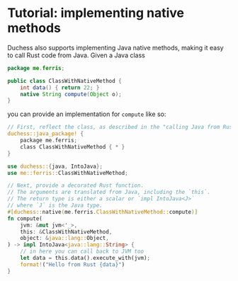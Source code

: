 # Tutorial: implementing native methods

Duchess also supports implementing Java native methods, making it easy to call Rust code from Java.
Given a Java class

```java
package me.ferris;

public class ClassWithNativeMethod {
    int data() { return 22; }
    native String compute(Object o);
}
```

you can provide an implementation for `compute` like so:

```rust
// First, reflect the class, as described in the "calling Java from Rust" tutorial:
duchess::java_package! {
    package me.ferris;
    class ClassWithNativeMethod { * }
}

use duchess::{java, IntoJava};
use me::ferris::ClassWithNativeMethod;

// Next, provide a decorated Rust function.
// The arguments are translated from Java, including the `this`.
// The return type is either a scalar or `impl IntoJava<J>`
// where `J` is the Java type.
#[duchess::native(me.ferris.ClassWithNativeMethod::compute)]
fn compute(
    jvm: &mut jvm<'_>,
    this: &ClassWithNativeMethod,
    object: &java::lang::Object,
) -> impl IntoJava<java::lang::String> {
    // in here you can call back to JVM too
    let data = this.data().execute_with(jvm);
    format!("Hello from Rust {data}")
}
```



